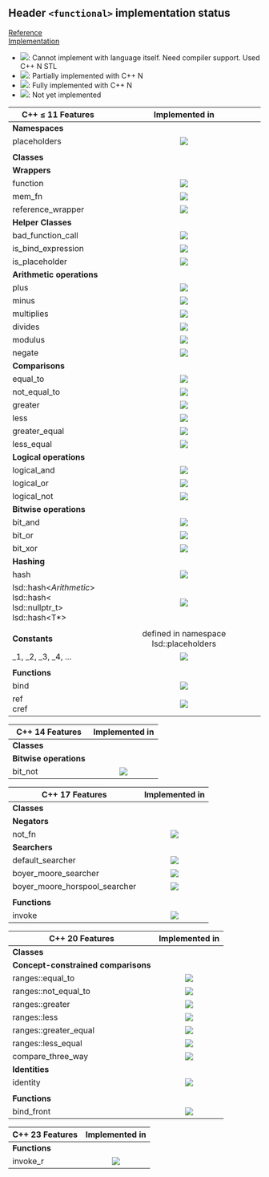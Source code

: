 ## Header `<functional>` implementation status

[Reference](https://en.cppreference.com/w/cpp/header/functional)  
[Implementation](../include/lsd/functional.h)

* ![](https://img.shields.io/badge/C%2B%2B-N-red): Cannot implement with language itself. Need compiler support. Used C++ N STL
* ![](https://img.shields.io/badge/C%2B%2B-N-blue): Partially implemented with C++ N
* ![](https://img.shields.io/badge/C%2B%2B-N-green): Fully implemented with C++ N
* ![][notyet]: Not yet implemented


| C++ ≤ 11 Features                | Implemented in          |
|----------------------------------|:-----------------------:|
| **Namespaces**                   |                         |
|placeholders                      | ![][notyet]             |
|                                  |                         |
| **Classes**                      |                         |
| **Wrappers**                     |                         |
|function                          | ![][notyet]             |
|mem_fn                            | ![][notyet]             |
|reference_wrapper                 | ![][cpp11]              |
| **Helper Classes**               |                         |
|bad_function_call                 | ![][notyet]             |
|is_bind_expression                | ![][notyet]             |
|is_placeholder                    | ![][notyet]             |
| **Arithmetic operations**        |                         |
|plus                              | ![][cpp11]              |
|minus                             | ![][cpp11]              |
|multiplies                        | ![][cpp11]              |
|divides                           | ![][cpp11]              |
|modulus                           | ![][cpp11]              |
|negate                            | ![][cpp11]              |
| **Comparisons**                  |                         |
|equal_to                          | ![][cpp11]              |
|not_equal_to                      | ![][cpp11]              |
|greater                           | ![][cpp11]              |
|less                              | ![][cpp11]              |
|greater_equal                     | ![][cpp11]              |
|less_equal                        | ![][cpp11]              |
| **Logical operations**           |                         |
|logical_and                       | ![][cpp11]              |
|logical_or                        | ![][cpp11]              |
|logical_not                       | ![][cpp11]              |
| **Bitwise operations**           |                         |
|bit_and                           | ![][cpp11]              |
|bit_or                            | ![][cpp11]              |
|bit_xor                           | ![][cpp11]              |
| **Hashing**                      |                         |
|hash                              | ![][cpp11]             |
|lsd::hash<*Arithmetic*> <br/> lsd::hash< lsd::nullptr_t> </br> lsd::hash<T*> | ![][cpp11] |
|                                  |                         |
| **Constants**                    | defined in namespace lsd::placeholders |
|_1, _2, _3, _4, ...               | ![][notyet]             |
|                                  |                         |
| **Functions**                    |                         |
|bind                              | ![][notyet]             |
|ref <br/> cref                    | ![][notyet]             |



| C++ 14 Features                  | Implemented in          |
|----------------------------------|:-----------------------:|
| **Classes**                      |                         |
| **Bitwise operations**           |                         |
|bit_not                           | ![][cpp11]              |


| C++ 17 Features                  | Implemented in          |
|----------------------------------|:-----------------------:|
| **Classes**                      |                         |
| **Negators**                     |                         |
|not_fn                            | ![][notyet]             |
| **Searchers**                    |                         |
|default_searcher                  | ![][notyet]             |
|boyer_moore_searcher              | ![][notyet]             |
|boyer_moore_horspool_searcher     | ![][notyet]             |
|                                  |                         |
| **Functions**                    |                         |
|invoke                            | ![][cpp11]              |


| C++ 20 Features                  | Implemented in          |
|----------------------------------|:-----------------------:|
| **Classes**                      |                         |
| **Concept-constrained comparisons** |                      |
|ranges::equal_to                  | ![][notyet]             |
|ranges::not_equal_to              | ![][notyet]             |
|ranges::greater                   | ![][notyet]             |
|ranges::less                      | ![][notyet]             |
|ranges::greater_equal             | ![][notyet]             |
|ranges::less_equal                | ![][notyet]             |
|compare_three_way                 | ![][notyet]             |
| **Identities**                   |                         |
|identity                          | ![][notyet]             |
|                                  |                         |
| **Functions**                    |                         |
|bind_front                        | ![][notyet]             |



| C++ 23 Features                  | Implemented in          |
|----------------------------------|:-----------------------:|
| **Functions**                    |                         |
|invoke_r                          | ![][cpp11]              |

<!-- 
    C++11 : 30  | 21
    C++14 : 1   | 1
    C++17 : 5   | 1
    C++20 : 9   | 0
    C++23 : 1   | 1

    Total: 46   | 24
-->

[notyet]: https://img.shields.io/badge/Not_yet-orange
[removed]: https://img.shields.io/badge/Removed-red

[cppno11]: https://img.shields.io/badge/C%2B%2B-11-red
[cppno14]: https://img.shields.io/badge/C%2B%2B-14-red
[cppno17]: https://img.shields.io/badge/C%2B%2B-17-red
[cppno20]: https://img.shields.io/badge/C%2B%2B-20-red
[cppno23]: https://img.shields.io/badge/C%2B%2B-23-red

[cpppt11]: https://img.shields.io/badge/C%2B%2B-11-blue
[cpppt14]: https://img.shields.io/badge/C%2B%2B-14-blue
[cpppt17]: https://img.shields.io/badge/C%2B%2B-17-blue
[cpppt20]: https://img.shields.io/badge/C%2B%2B-20-blue
[cpppt23]: https://img.shields.io/badge/C%2B%2B-23-blue

[cpp11]: https://img.shields.io/badge/C%2B%2B-11-green

[cpp14]: https://img.shields.io/badge/C%2B%2B-14-green

[cpp17]: https://img.shields.io/badge/C%2B%2B-17-green

[cpp20]: https://img.shields.io/badge/C%2B%2B-20-green

[cpp23]: https://img.shields.io/badge/C%2B%2B-23-green
